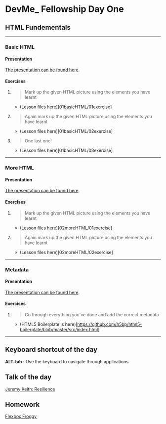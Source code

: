 # DevMe_ Fellowship Day One
## HTML Fundementals

---

### Basic HTML

#### Presentation

[The presentation can be found here](https://gitpitch.com/develop-me/fellowship-wk1-beg-html-css?p=day01/01basicHTML).

#### Exercises

1. > Mark up the given HTML picture using the elements you have learnt
	- (Lesson files here)[01basicHTML/01exercise]
2. > Again mark up the given HTML picture using the elements you have learnt
	- (Lesson files here)[01basicHTML/02exercise]
3. > One last one!
	- (Lesson files here)[01basicHTML/03exercise]

---

### More HTML

#### Presentation

[The presentation can be found here](https://gitpitch.com/develop-me/fellowship-wk1-beg-html-css?p=day01/02moreHTML).

#### Exercises

1. > Mark up the given HTML picture using the elements you have learnt
	- (Lesson files here)[02moreHTML/01exercise]
2. > Again mark up the given HTML picture using the elements you have learnt
	- (Lesson files here)[02moreHTML/02exercise]

---

### Metadata

#### Presentation

[The presentation can be found here](https://gitpitch.com/develop-me/fellowship-wk1-beg-html-css?p=day01/metadata).

#### Exercises

1. > Go through everything you've done and add the correct metadata
	- (HTML5 Boilerplate is here)[https://github.com/h5bp/html5-boilerplate/blob/master/src/index.html]

---

## Keyboard shortcut of the day

**ALT-tab** : Use the keyboard to navigate through applications

## Talk of the day

[Jeremy Keith: Resilience](https://www.youtube.com/watch?v=W7wj7EDrSko)

## Homework

[Flexbox Froggy](http://flexboxfroggy.com/)